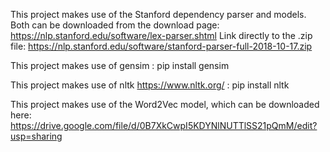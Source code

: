 This project makes use of the Stanford dependency parser and models.
Both can be downloaded from the download page: https://nlp.stanford.edu/software/lex-parser.shtml 
Link directly to the .zip file: https://nlp.stanford.edu/software/stanford-parser-full-2018-10-17.zip

This project makes use of gensim : pip install gensim

This project makes use of nltk https://www.nltk.org/ : pip install nltk

This project makes use of the Word2Vec model, which can be downloaded here: https://drive.google.com/file/d/0B7XkCwpI5KDYNlNUTTlSS21pQmM/edit?usp=sharing